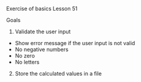 Exercise of basics
Lesson 51

Goals
1) Validate the user input
  - Show error message if the user input is not valid
  - No negative numbers
  - No zero
  - No letters
2) Store the calculated values in a file